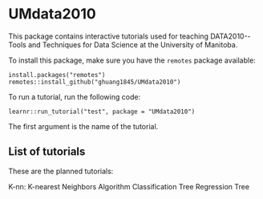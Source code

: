 # UMdata2010


This package contains interactive tutorials used for teaching DATA2010--Tools and Techniques for Data Science at the University of Manitoba.

To install this package, make sure you have the `remotes` package available:
```{r echo=TRUE}
install.packages("remotes")
remotes::install_github("ghuang1845/UMdata2010")
```
To run a tutorial, run the following code:
```{r echo=TRUE}
learnr::run_tutorial("test", package = "UMdata2010")
```
The first argument is the name of the tutorial.

## List of tutorials
These are the planned tutorials:

K-nn: K-nearest Neighbors Algorithm
Classification Tree
Regression Tree




